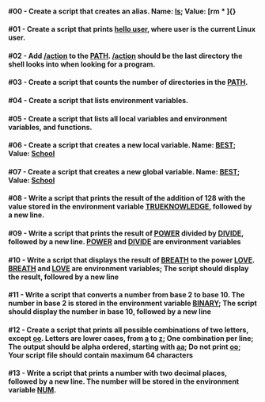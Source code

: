 #### #00 - Create a script that creates an alias. Name: [ls](); Value: [rm * ]{}

#### #01 - Create a script that prints [hello user](), where user is the current Linux user.

#### #02 - Add [/action]() to the [PATH](). [/action]() should be the last directory the shell looks into when looking for a program.

#### #03 - Create a script that counts the number of directories in the [PATH]().

#### #04 - Create a script that lists environment variables.

#### #05 - Create a script that lists all local variables and environment variables, and functions.

#### #06 - Create a script that creates a new local variable. Name: [BEST](); Value: [School]()

#### #07 - Create a script that creates a new global variable. Name: [BEST](); Value: [School]()

#### #08 - Write a script that prints the result of the addition of 128 with the value stored in the environment variable [TRUEKNOWLEDGE](), followed by a new line.

#### #09 - Write a script that prints the result of [POWER]() divided by [DIVIDE](), followed by a new line. [POWER]() and [DIVIDE]() are environment variables

#### #10 - Write a script that displays the result of [BREATH]() to the power [LOVE](). [BREATH]() and [LOVE]() are environment variables; The script should display the result, followed by a new line

#### #11 - Write a script that converts a number from base 2 to base 10. The number in base 2 is stored in the environment variable [BINARY](); The script should display the number in base 10, followed by a new line

#### #12 - Create a script that prints all possible combinations of two letters, except [oo](). Letters are lower cases, from [a]() to [z](); One combination per line; The output should be alpha ordered, starting with [aa](); Do not print [oo](); Your script file should contain maximum 64 characters

#### #13 - Write a script that prints a number with two decimal places, followed by a new line. The number will be stored in the environment variable [NUM]().
